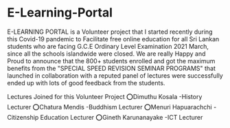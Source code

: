 # E-Learning-Portal
E-LEARNING PORTAL is a Volunteer project that I  started recently during this Covid-19 pandemic to Facilitate free online education for all Sri Lankan students who are facing G.C.E Ordinary Level Examination 2021 March, since all the schools islandwide were closed. We are really Happy and Proud to announce that the 800+ students enrolled and got the maximum benefits from the "SPECIAL SPEED REVISION SEMINAR PROGRAMS" that launched in collaboration with a reputed panel of lectures were successfully ended up with lots of good feedback from the students.

Lectures Joined for this Volunteer Project
⭕Dimuthu Kosala -History Lecturer
⭕Chatura Mendis -Buddhism Lecturer
⭕Menuri Hapuarachchi -Citizenship Education Lecturer
⭕Gineth Karunanayake -ICT Lecturer
